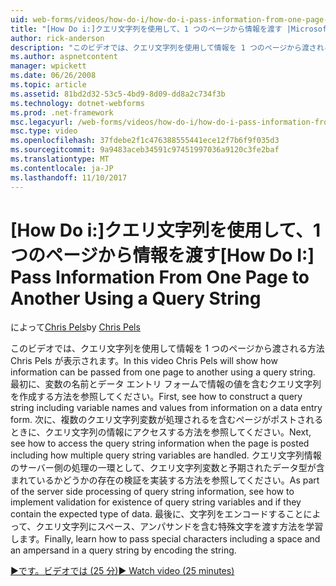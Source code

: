 ```yaml
---
uid: web-forms/videos/how-do-i/how-do-i-pass-information-from-one-page-to-another-using-a-query-string
title: "[How Do i:]クエリ文字列を使用して、1 つのページから情報を渡す |Microsoft ドキュメント"
author: rick-anderson
description: "このビデオでは、クエリ文字列を使用して情報を 1 つのページから渡される方法 Chris Pels が表示されます。 まず、内のクエリ文字列を作成する方法を参照してください."
ms.author: aspnetcontent
manager: wpickett
ms.date: 06/26/2008
ms.topic: article
ms.assetid: 81bd2d32-53c5-4bd9-8d09-dd8a2c734f3b
ms.technology: dotnet-webforms
ms.prod: .net-framework
msc.legacyurl: /web-forms/videos/how-do-i/how-do-i-pass-information-from-one-page-to-another-using-a-query-string
msc.type: video
ms.openlocfilehash: 37fdebe2f1c476388555441ece12f7b6f9f035d3
ms.sourcegitcommit: 9a9483aceb34591c97451997036a9120c3fe2baf
ms.translationtype: MT
ms.contentlocale: ja-JP
ms.lasthandoff: 11/10/2017
---
```

<a name="how-do-i-pass-information-from-one-page-to-another-using-a-query-string"></a><span data-ttu-id="09229-104">[How Do i:]クエリ文字列を使用して、1 つのページから情報を渡す</span><span class="sxs-lookup"><span data-stu-id="09229-104">[How Do I:] Pass Information From One Page to Another Using a Query String</span></span>
====================
<span data-ttu-id="09229-105">によって[Chris Pels](https://twitter.com/chrispels)</span><span class="sxs-lookup"><span data-stu-id="09229-105">by [Chris Pels](https://twitter.com/chrispels)</span></span>

<span data-ttu-id="09229-106">このビデオでは、クエリ文字列を使用して情報を 1 つのページから渡される方法 Chris Pels が表示されます。</span><span class="sxs-lookup"><span data-stu-id="09229-106">In this video Chris Pels will show how information can be passed from one page to another using a query string.</span></span> <span data-ttu-id="09229-107">最初に、変数の名前とデータ エントリ フォームで情報の値を含むクエリ文字列を作成する方法を参照してください。</span><span class="sxs-lookup"><span data-stu-id="09229-107">First, see how to construct a query string including variable names and values from information on a data entry form.</span></span> <span data-ttu-id="09229-108">次に、複数のクエリ文字列変数が処理されるを含むページがポストされるときに、クエリ文字列の情報にアクセスする方法を参照してください。</span><span class="sxs-lookup"><span data-stu-id="09229-108">Next, see how to access the query string information when the page is posted including how multiple query string variables are handled.</span></span> <span data-ttu-id="09229-109">クエリ文字列情報のサーバー側の処理の一環として、クエリ文字列変数と予期されたデータ型が含まれているかどうかの存在の検証を実装する方法を参照してください。</span><span class="sxs-lookup"><span data-stu-id="09229-109">As part of the server side processing of query string information, see how to implement validation for existence of query string variables and if they contain the expected type of data.</span></span> <span data-ttu-id="09229-110">最後に、文字列をエンコードすることによって、クエリ文字列にスペース、アンパサンドを含む特殊文字を渡す方法を学習します。</span><span class="sxs-lookup"><span data-stu-id="09229-110">Finally, learn how to pass special characters including a space and an ampersand in a query string by encoding the string.</span></span>

[<span data-ttu-id="09229-111">&#9654;です。ビデオでは (25 分)</span><span class="sxs-lookup"><span data-stu-id="09229-111">&#9654; Watch video (25 minutes)</span></span>](https://channel9.msdn.com/Blogs/ASP-NET-Site-Videos/how-do-i-pass-information-from-one-page-to-another-using-a-query-string)
